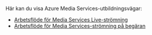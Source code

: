 Här kan du visa Azure Media Services-utbildningsvägar:

* [Arbetsflöde för Media Services Live-strömning](https://azure.microsoft.com/documentation/learning-paths/media-services-streaming-live/)
* [Arbetsflöde för Media Services-strömning på begäran](https://azure.microsoft.com/documentation/learning-paths/media-services-streaming-on-demand/)


<!--HONumber=Feb17_HO3-->


